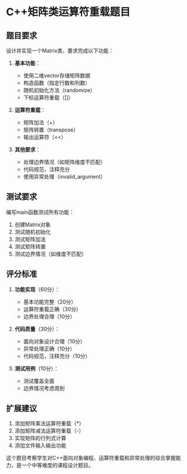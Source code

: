 # C++矩阵类运算符重载题目

## 题目要求

设计并实现一个Matrix类，要求完成以下功能：

1. **基本功能**：
   - 使用二维vector存储矩阵数据
   - 构造函数（指定行数和列数）
   - 随机初始化方法（randomize）
   - 下标运算符重载（[]）

2. **运算符重载**：
   - 矩阵加法（+）
   - 矩阵转置（transpose）
   - 输出运算符（<<）

3. **其他要求**：
   - 处理边界情况（如矩阵维度不匹配）
   - 代码规范，注释充分
   - 使用异常处理（invalid_argument）




## 测试要求

编写main函数测试所有功能：
1. 创建Matrix对象
2. 测试随机初始化
3. 测试矩阵加法
4. 测试矩阵转置
5. 测试边界情况（如维度不匹配）

## 评分标准

1. **功能实现**（60分）：
   - 基本功能完整（20分）
   - 运算符重载正确（30分）
   - 边界处理合理（10分）

2. **代码质量**（30分）：
   - 面向对象设计合理（10分）
   - 异常处理正确（10分）
   - 代码规范，注释充分（10分）

3. **测试用例**（10分）：
   - 测试覆盖全面
   - 边界情况考虑周到

## 扩展建议

1. 添加矩阵乘法运算符重载（*）
2. 添加矩阵减法运算符重载（-）
3. 实现矩阵的行列式计算
4. 添加文件输入输出功能

这个题目考察学生对C++面向对象编程、运算符重载和异常处理的综合掌握能力，是一个中等难度的课程设计题目。
